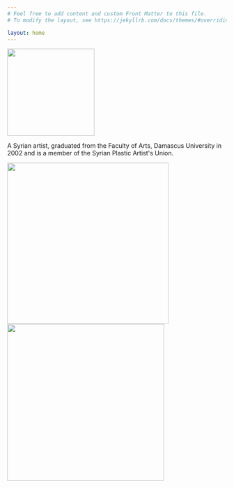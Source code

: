 ```yaml
---
# Feel free to add content and custom Front Matter to this file.
# To modify the layout, see https://jekyllrb.com/docs/themes/#overriding-theme-defaults

layout: home
---
```



<img src="{{ site.baseurl }}\assets\images\asmaa.jpg" width="200"/>

A Syrian artist, graduated from the Faculty of Arts, Damascus University in 2002 and is a member of the Syrian Plastic Artist's Union.


<img src="{{ site.baseurl }}\assets\images\kids-magazine\kid-magazine-2.jpg" width="370"/>
<img src="{{ site.baseurl }}\assets\images\graphic\graphic-4.jpg" width="360"/>

